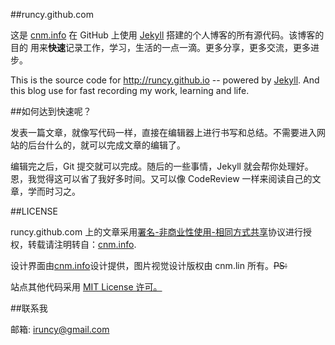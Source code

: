 ##runcy.github.com

这是 <a href="http://runcy.github.io" target="_blank" title="草泥马">cnm.info</a> 在 GitHub 上使用 <a href="http://jekyllrb.com" target="_blank" >Jekyll</a> 搭建的个人博客的所有源代码。该博客的目的 用来<strong>快速</strong>记录工作，学习，生活的一点一滴。更多分享，更多交流，更多进步。

This is the source code for <a href="http://runcy.github.io" target="_blank" title="http://runcy.github.io">http://runcy.github.io</a> -- powered by <a href="http://jekyllrb.com" target="_blank" title="jekyll">Jekyll</a>. And this blog use for fast recording my work, learning and life.

##如何达到快速呢？

发表一篇文章，就像写代码一样，直接在编辑器上进行书写和总结。不需要进入网站的后台什么的，就可以完成文章的编辑了。

编辑完之后，Git 提交就可以完成。随后的一些事情，Jekyll 就会帮你处理好。恩，我觉得这可以省了我好多时间。又可以像 CodeReview 一样来阅读自己的文章，学而时习之。

##LICENSE

runcy.github.com 上的文章采用<a href="http://creativecommons.org/licenses/by-nc-sa/3.0/" target="_blank">署名-非商业性使用-相同方式共享</a>协议进行授权，转载请注明转自：<a href="http://runcy.github.io" target="_blank">cnm.info</a>.

设计界面由<a href="http://runcy.github.io" target="_blank">cnm.info</a>设计提供，图片视觉设计版权由 cnm.lin 所有。<del>PS: </del>

站点其他代码采用  <a href="http://zh.wikipedia.org/wiki/MIT_License" target="_blank">MIT License 许可。</a>

##联系我

邮箱: iruncy@gmail.com


